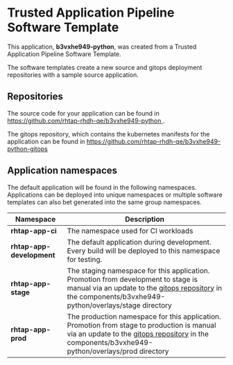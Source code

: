 # Trusted Application Pipeline Software Template

This application, **b3vxhe949-python**, was created from a Trusted Application Pipeline Software Template.

The software templates create a new source and gitops deployment repositories with a sample source application. 

## Repositories

The source code for your application can be found in [https://github.com/rhtap-rhdh-qe/b3vxhe949-python ](https://github.com/rhtap-rhdh-qe/b3vxhe949-python ).
 
The gitops repository, which contains the kubernetes manifests for the application can be found in 
[https://github.com/rhtap-rhdh-qe/b3vxhe949-python-gitops ](https://github.com/rhtap-rhdh-qe/b3vxhe949-python-gitops ) 

## Application namespaces 

The default application will be found in the following namespaces. Applications can be deployed into unique namespaces or multiple software templates can also bet generated into the same group namespaces.  

|  Namespace   |  Description   |  
| -------- | -------- |
| **rhtap-app-ci** | The namespace used for CI workloads |
| **rhtap-app-development** | The default application during development. Every build will be deployed to this namespace for testing. |
| **rhtap-app-stage** | The staging namespace for this application. Promotion from development to stage is manual via an update to the [gitops repository](https://github.com/rhtap-rhdh-qe/b3vxhe949-python-gitops ) in the components/b3vxhe949-python/overlays/stage directory |
| **rhtap-app-prod** | The production namespace for this application. Promotion from stage to production is manual via an update to the [gitops repository](https://github.com/rhtap-rhdh-qe/b3vxhe949-python-gitops ) in the components/b3vxhe949-python/overlays/prod directory |